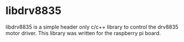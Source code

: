 # libdrv8835

libdrv8835 is a simple header only c/c++ library to control the drv8835 motor driver.
This library was written for the raspberry pi board.
